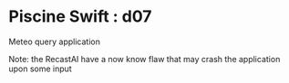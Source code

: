 # Piscine Swift : d07

Meteo query application

Note: the RecastAI have a now know flaw that may crash the application upon some input
